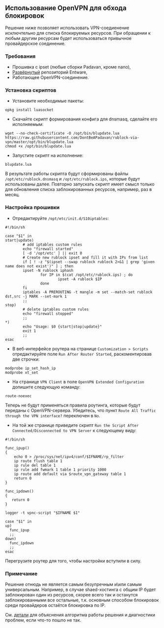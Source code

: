 ## Использование OpenVPN для обхода блокировок
Решение ниже позволяет использовать VPN-соедиенение исключтельно для списка блокируемых ресурсов. При обращении к любым другим ресурсам будет использоваться привычное провайдерское соединение.

### Требования
* Прошивка с ipset (любые сборки Padavan, кроме nano),
* [Развёрнутый](https://bitbucket.org/padavan/rt-n56u/wiki/RU/HowToConfigureEntware) репозиторий Entware,
* Работающее OpenVPN-соединение.

### Установка скриптов
* Установите необходимые пакеты:
```
opkg install luasocket
```
* Скачайте скрипт формирования конфига для dnsmasq, сделайте его исполняемым:
```
wget --no-check-certificate -O /opt/bin/blupdate.lua https://raw.githubusercontent.com/DontBeAPadavan/rublock-via-vpn/master/opt/bin/blupdate.lua
chmod +x /opt/bin/blupdate.lua
```
* Запустите скрипт на исполнение:
```
blupdate.lua
```
В результате работы скрипта будут сформированы файлы `/opt/etc/rublock.dnsmasq` и `/opt/etc/rublock.ips`, которые будут использованы далее. Повторно запускать скрипт имеет смысл только для обновления списка заблокированных ресурсов, например, раз в месяц.


### Настройка прошивки
* Отредактируйте `/opt/etc/init.d/S10iptables`:
```
#!/bin/sh

case "$1" in
start|update)
        # add iptables custom rules
        echo "firewall started"
        [ -d '/opt/etc' ] || exit 0
        # Create new rublock ipset and fill it with IPs from list
        if [ ! -z "$(ipset --swap rublock rublock 2>&1 | grep 'given name does not exist')" ] ; then
        ipset -N rublock iphash
                for IP in $(cat /opt/etc/rublock.ips) ; do
                        ipset -A rublock $IP
                done
        fi
        iptables -A PREROUTING -t mangle -m set --match-set rublock dst,src -j MARK --set-mark 1
        ;;
stop)
        # delete iptables custom rules
        echo "firewall stopped"
        ;;
*)
        echo "Usage: $0 {start|stop|update}"
        exit 1
        ;;
esac
```

* В веб-интерфейсе роутера на странице `Customization > Scripts` отредактируйте поле `Run After Router Started`, раскоментировав две строчки:
```
modprobe ip_set_hash_ip
modprobe xt_set
```
* На странице `VPN Client` в поле `OpenVPN Extended Configuration` допишите следующую команду:
```
route-noexec
```
Теперь не будут применяться правила роутинга, которые будут переданы с OpenVPN-сервера. Убедитесь, что пункт `Route All Traffic through the VPN interface?` переключен в `No`.
* На той же странице приведите скрипт `Run the Script After Connected/Disconnected to VPN Server` к следующему виду:
```
#!/bin/sh

func_ipup()
{
    echo 0 > /proc/sys/net/ipv4/conf/$IFNAME/rp_filter
    ip route flush table 1
    ip rule del table 1
    ip rule add fwmark 1 table 1 priority 1000
    ip route add default via $route_vpn_gateway table 1
    return 0
}

func_ipdown()
{
   return 0
}

logger -t vpnc-script "$IFNAME $1"

case "$1" in
up)
  func_ipup
  ;;
down)
  func_ipdown
  ;;
esac
```

Перегрузите роутер для того, чтобы настройки вступили в силу.

### Примечание

Решение отнюдь не является самым безупречным и\или самым универсальным. Например, в случае shaed-хостинга с общим IP будет заблокирован один из ресурсов, скорее всего так и останутся заблокированными все остальные, т.к. основным способом блокировок среди провайдеров остаётся блокировка по IP.

См. [детали](https://github.com/DontBeAPadavan/rublock-via-vpn/wiki/Details) для объяснения алгоритма работы решения и диагностики проблем, если что-то пошло не так.
